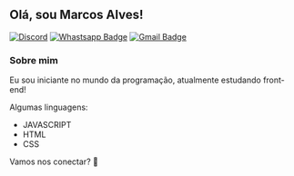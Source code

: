 ## Olá, sou Marcos Alves!

[![Discord](https://img.shields.io/badge/%3CServer%3E-%237289DA.svg?style=for-the-badge&logo=discord&logoColor=white)](https://discord.gg/pFHQxtbs)
[![Whastsapp Badge](https://img.shields.io/badge/WhatsApp-25D366?style=for-the-badge&logo=whatsapp&logoColor=white)](https://wa.me/5511949087749)
[![Gmail Badge](https://img.shields.io/badge/Gmail-D14836?style=for-the-badge&logo=gmail&logoColor=white)](mailto:marcosalves276@outlook.com)

### Sobre mim

Eu sou iniciante no mundo da programação, atualmente estudando front-end! 

Algumas linguagens: 
- JAVASCRIPT
- HTML
- CSS 

Vamos nos conectar? 🤝

